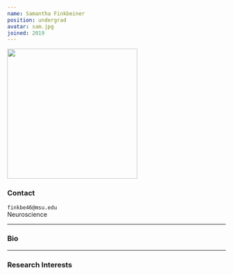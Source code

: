 ```yaml
---
name: Samantha Finkbeiner
position: undergrad
avatar: sam.jpg
joined: 2019
---
```


<img width="300" src="{{site.baseurl}}/images/people/{{page.avatar}}" data-action="zoom">

### Contact

<i class="fa fa-envelope-o"></i>  `finkbe46@msu.edu`<br>
<i class="fa fa-building"></i>Neuroscience<br>


<hr>

### Bio


<hr>

### Research Interests

